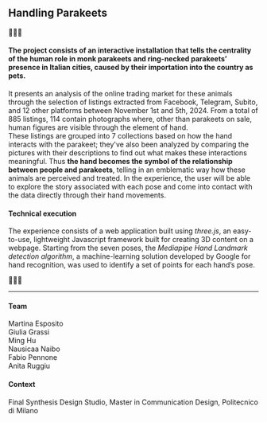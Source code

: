 ## Handling Parakeets

🦜🦜🦜</br>

#### The project consists of an interactive installation that tells the centrality of the human role in monk parakeets and ring-necked parakeets’ presence in Italian cities, caused by their importation into the country as pets.

It presents an analysis of the online trading market for these animals through the selection of listings extracted from Facebook, Telegram, Subito, and 12 other platforms between November 1st and 5th, 2024.
From a total of 885 listings, 114 contain photographs where, other than parakeets on sale, human figures are visible through the element of hand.</br>
These listings are grouped into 7 collections based on how the hand interacts with the parakeet; they've also been analyzed by comparing the pictures with their descriptions to find out what makes these interactions meaningful. Thus **the hand becomes the symbol of the relationship between people and parakeets**, telling in an emblematic way how these animals are perceived and treated. In the experience, the user will be able to explore the story associated with each pose and come into contact with the data directly through their hand movements.

#### Technical execution

The experience consists of a web application built using _three.js_, an easy-to-use, lightweight Javascript framework built for creating 3D content on a webpage.
Starting from the seven poses, the _Mediapipe Hand Landmark detection algorithm_, a machine-learning solution developed by Google for hand recognition, was used to identify a set of points for each hand’s pose.

🦜🦜🦜</br>

---

#### Team

Martina Esposito</br>
Giulia Grassi</br>
Ming Hu</br>
Nausicaa Naibo</br>
Fabio Pennone</br>
Anita Ruggiu</br>

#### Context

Final Synthesis Design Studio, Master in Communication Design, Politecnico di Milano </br>
